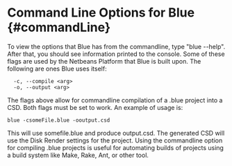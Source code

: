 Command Line Options for Blue {#commandLine}
=============================

To view the options that Blue has from the commandline, type "blue
\--help". After that, you should see information printed to the
console. Some of these flags are used by the Netbeans Platform that Blue
is built upon. The following are ones Blue uses itself:

      -c, --compile <arg>       
      -o, --output <arg>

The flags above allow for commandline compilation of a .blue project
into a CSD. Both flags must be set to work. An example of usage is:

    blue -csomeFile.blue -ooutput.csd

This will use somefile.blue and produce output.csd. The generated CSD
will use the Disk Render settings for the project. Using the commandline
option for compiling .blue projects is useful for automating builds of
projects using a build system like Make, Rake, Ant, or other tool.
